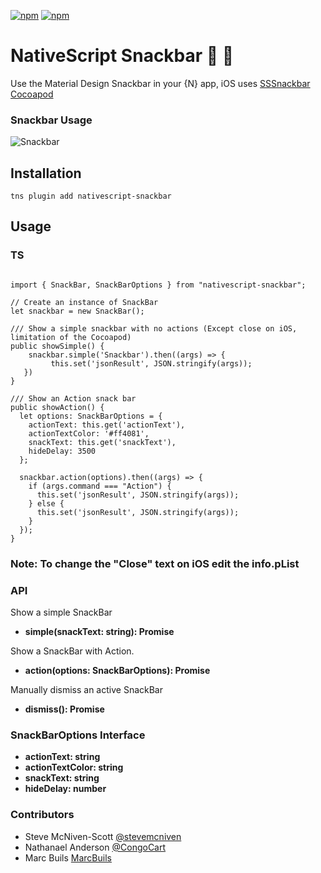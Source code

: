[![npm](https://img.shields.io/npm/v/nativescript-snackbar.svg)](https://www.npmjs.com/package/nativescript-snackbar)
[![npm](https://img.shields.io/npm/dt/nativescript-snackbar.svg?label=npm%20downloads)](https://www.npmjs.com/package/nativescript-snackbar)

# NativeScript Snackbar :lollipop: :chocolate_bar:

Use the Material Design Snackbar in your {N} app, iOS uses [SSSnackbar Cocoapod](https://github.com/stonesam92/SSSnackbar)

### Snackbar Usage 

![Snackbar](./screens/snackbar.gif)

## Installation
`tns plugin add nativescript-snackbar`

## Usage


### TS

```TS

import { SnackBar, SnackBarOptions } from "nativescript-snackbar";

// Create an instance of SnackBar
let snackbar = new SnackBar();

/// Show a simple snackbar with no actions (Except close on iOS, limitation of the Cocoapod)
public showSimple() {
    snackbar.simple('Snackbar').then((args) => {
         this.set('jsonResult', JSON.stringify(args));
   })
}

/// Show an Action snack bar
public showAction() {
  let options: SnackBarOptions = {
    actionText: this.get('actionText'),
    actionTextColor: '#ff4081',
    snackText: this.get('snackText'),
    hideDelay: 3500
  };

  snackbar.action(options).then((args) => {
    if (args.command === "Action") {
      this.set('jsonResult', JSON.stringify(args));
    } else {
      this.set('jsonResult', JSON.stringify(args));
    }
  });
}

```

### Note: To change the "Close" text on iOS edit the info.pList


### API

Show a simple SnackBar
- **simple(snackText: string): Promise<any>**

Show a SnackBar with Action.
- **action(options: SnackBarOptions): Promise<any>**

Manually dismiss an active SnackBar
- **dismiss(): Promise<any>**


### SnackBarOptions Interface

- **actionText: string**
- **actionTextColor: string**
- **snackText: string**
- **hideDelay: number**



### Contributors

- Steve McNiven-Scott  [@stevemcniven](https://twitter.com/stevemcniven)
- Nathanael Anderson [@CongoCart](https://twitter.com/congocart)
- Marc Buils [MarcBuils](http://www.marcbuils.fr/)